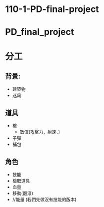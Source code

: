 # 110-1-PD-final-project

# PD_final_project

# 分工
## 背景:
- 建築物
- 迷霧

## 道具
- 槍
  - 數值(攻擊力、射速、)
- 子彈
- 補包

## 角色
- 技能
- 檢取道具
- 血量
- 移動(翻滾)
- //能量 (我們先做沒有技能的版本)
